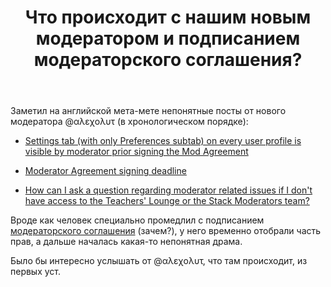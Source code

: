 ﻿---
title: "Что происходит с нашим новым модератором и подписанием модераторского соглашения?"
se.owner.user_id: 215103
se.owner.display_name: "HolyBlackCat"
se.owner.link: "https://ru.meta.stackoverflow.com/users/215103/holyblackcat"
se.link: "https://ru.meta.stackoverflow.com/questions/12648/%d0%a7%d1%82%d0%be-%d0%bf%d1%80%d0%be%d0%b8%d1%81%d1%85%d0%be%d0%b4%d0%b8%d1%82-%d1%81-%d0%bd%d0%b0%d1%88%d0%b8%d0%bc-%d0%bd%d0%be%d0%b2%d1%8b%d0%bc-%d0%bc%d0%be%d0%b4%d0%b5%d1%80%d0%b0%d1%82%d0%be%d1%80%d0%be%d0%bc-%d0%b8-%d0%bf%d0%be%d0%b4%d0%bf%d0%b8%d1%81%d0%b0%d0%bd%d0%b8%d0%b5%d0%bc-%d0%bc%d0%be%d0%b4%d0%b5%d1%80%d0%b0%d1%82%d0%be%d1%80%d1%81%d0%ba%d0%be%d0%b3%d0%be-%d1%81%d0%be%d0%b3%d0%bb%d0%b0%d1%88%d0%b5%d0%bd%d0%b8%d1%8f"
se.question_id: 12648
se.post_type: question
---
<p>Заметил на английской мета-мете непонятные посты от нового модератора @αλεχολυτ (в хронологическом порядке):</p>
<ul>
<li><p><a href="https://meta.stackexchange.com/questions/388580">Settings tab (with only Preferences subtab) on every user profile is visible by moderator prior signing the Mod Agreement</a></p>
</li>
<li><p><a href="https://meta.stackexchange.com/q/388620/353058">Moderator Agreement signing deadline</a></p>
</li>
<li><p><a href="https://meta.stackexchange.com/q/388702/353058">How can I ask a question regarding moderator related issues if I don't have access to the Teachers' Lounge or the Stack Moderators team?</a></p>
</li>
</ul>
<p>Вроде как человек специально промедлил с подписанием <a href="https://stackoverflow.com/legal/moderator-agreement">модераторского соглашения</a> (зачем?), у него временно отобрали часть прав, а дальше началась какая-то непонятная драма.</p>
<p>Было бы интересно услышать от @αλεχολυτ, что там происходит, из первых уст.</p>

